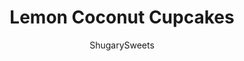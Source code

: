 ---
layout: ../../layouts/MarkdownPostLayout.astro
title: Lemon Coconut Cupcakes
author: ShugarySweets
pubDate: 2018-10-19
description: "These Lemon Coconut Cupcakes are from scratch and filled with sweet lemon curd. Topped with a creamy lemon frosting and shredded coconut, your family will beg for the recipe on Easter!"
image_url: https://www.shugarysweets.com/wp-content/uploads/2018/03/lemon-coconut-cupcakes-1.jpg
tags: ["Cupcake","American"]
calories: 491
protein: 4
carbohydrates: 55
fats: 29
fiber: 1
ingredients: ["1 cup granulated sugar","1 3/4 cups cake flour","1/2 teaspoon baking soda","1 1/2 teaspoon baking powder","1/2 teaspoon kosher salt","1 cup unsalted butter, softened","2 large eggs","1/2 cup ricotta cheese","1 Tablespoon vanilla extract","1/4 cup milk","1 cup (approximately 12 ounce jar) lemon curd","1 cup unsalted butter, softened","3 cups powdered sugar","1 teaspoon lemon extract","2 Tablespoons milk","2 cups sweetened, shredded coconut"]
serves: 15
time: "1 hour"
prepTime: "20 minutes"
instructions: ["Preheat oven to 350°F. Line cupcake tin with paper cupcake liners. Set aside.","In a mixing bowl, combine sugar, cake flour, baking soda, baking powder, and salt. Add in butter, and mix on medium speed for 2-3 minutes until well blended. Set aside.","In a small bowl, whisk together the eggs, ricotta cheese, vanilla and milk. Add egg mixture to flour mixture and beat on medium until smooth and combined.","Fill cupcake liners about 2/3 full. Bake for 18-20 minutes and remove to cooling rack when done. Cool completely before adding lemon curd and frosting.","When cool, cut a small circle around the middle of the top of each cupcake, going down about 3/4 of the way into the cupcake creating small cylinders. Remove the cylinders and set aside. Fill each cupcake with 1 Tbsp of lemon curd.","Press the cylinders lightly on top of each cupcake. Don't worry if they don't fit perfectly as you will be adding frosting to the top!","For the frosting, beat butter until light and fluffy, about two minutes. Add in powdered sugar, milk, and lemon extract. Beat for an additional 3-5 minutes, scraping down the sides of the bowl as needed.","Use a 2 Tbsp cookie scoop to top each cupcake with frosting. Spread evenly over the top and immediately press the coconut into the frosting, gently. Store in covered container in the refrigerator until ready to eat, and enjoy!"]
nutrition: ["491 calories","55 grams carbohydrates","93 milligrams cholesterol","29 grams fat","1 grams fiber","4 grams protein","19 grams saturated fat","190 milligrams sodium","40 grams sugar","0 grams trans fat","9 grams unsaturated fat"]
---
